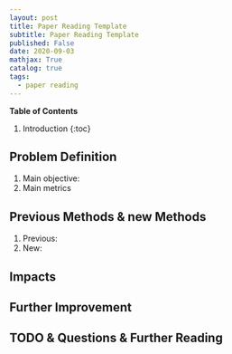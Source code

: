 ```yaml
---
layout: post
title: Paper Reading Template
subtitle: Paper Reading Template
published: False
date: 2020-09-03
mathjax: True
catalog: true
tags:
  - paper reading
---
```


**Table of Contents**
1. Introduction
{:toc}

## Problem Definition

1. Main objective:
2. Main metrics

## Previous Methods & new Methods

1. Previous:
2. New: 


## Impacts


## Further Improvement


## TODO & Questions & Further Reading

